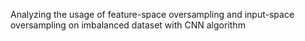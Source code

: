 Analyzing the usage of feature-space oversampling and input-space oversampling on imbalanced dataset with CNN algorithm
